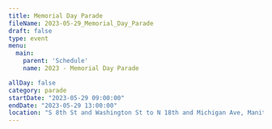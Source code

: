 ```yaml
---
title: Memorial Day Parade
fileName: 2023-05-29_Memorial_Day_Parade
draft: false
type: event
menu: 
  main:
    parent: 'Schedule'
    name: 2023 - Memorial Day Parade

allDay: false
category: parade
startDate: "2023-05-29 09:00:00"
endDate: "2023-05-29 13:00:00"
location: "S 8th St and Washington St to N 18th and Michigan Ave, Manitowoc, WI 54220, USA"
---
```

